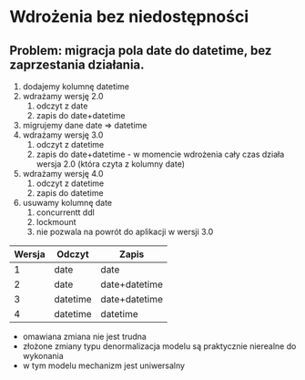# Wdrożenia bez niedostępności

## Problem: migracja pola date do datetime, bez zaprzestania działania.

1. dodajemy kolumnę datetime
2. wdrażamy wersję 2.0&#x20;
   1. odczyt z date&#x20;
   2. zapis do date+datetime
3. migrujemy dane date => datetime
4. wdrażamy wersję 3.0&#x20;
   1. odczyt z datetime&#x20;
   2. zapis do date+datetime - w momencie wdrożenia cały czas działa wersja 2.0 (która czyta z kolumny date)
5. wdrażamy wersję 4.0&#x20;
   1. odczyt z datetime&#x20;
   2. zapis do datetime
6. usuwamy kolumnę date
   1. concurrentt ddl
   2. lockmount
   3. nie pozwala na powrót do aplikacji w wersji 3.0

| Wersja | Odczyt   | Zapis         |
| ------ | -------- | ------------- |
| 1      | date     | date          |
| 2      | date     | date+datetime |
| 3      | datetime | date+datetime |
| 4      | datetime | datetime      |

* omawiana zmiana nie jest trudna&#x20;
* złożone zmiany typu denormalizacja modelu są praktycznie nierealne do wykonania&#x20;
* w tym modelu mechanizm jest uniwersalny
